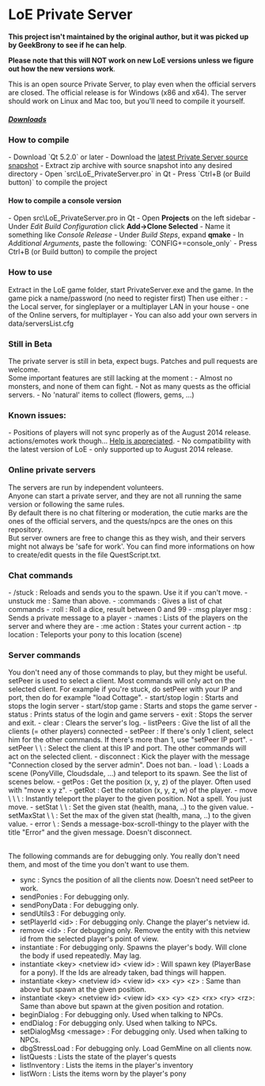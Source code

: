 LoE Private Server
===================================

**This project isn't maintained by the original author, but it was picked up by GeekBrony to see if he can help**.

**Please note that this will NOT work on new LoE versions unless we figure out how the new versions work**.

This is an open source Private Server, to play even when the official servers are closed.
The official release is for Windows (x86 and x64). The server should work on Linux and Mac too, but you'll need to compile it yourself.<br/>
<h5><b><a href="https://github.com/GeekBrony/LoE-PrivateServer/releases">Downloads</a></b></h5>

<h3>How to compile</h3>
- Download `Qt 5.2.0` or later
- Download the <a href="https://github.com/GeekBrony/LoE-PrivateServer/archive/master.zip">latest Private Server source snapshot</a>
- Extract zip archive with source snapshot into any desired directory
- Open `src\LoE_PrivateServer.pro` in Qt
- Press `Ctrl+B (or Build button)` to compile the project

<h4>How to compile a console version</h4>
- Open src\LoE_PrivateServer.pro in Qt
- Open <b>Projects</b> on the left sidebar
- Under <i>Edit Build Configuration</i> click <b>Add->Clone Selected</b>
- Name it something like <i>Console Release</i>
- Under <i>Build Steps</i>, expand <b>qmake</b>
- In <i>Additional Arguments</i>, paste the following: `CONFIG+=console_only`
- Press Ctrl+B (or Build button) to compile the project

<h3>How to use</h3>
Extract in the LoE game folder, start PrivateServer.exe and the game.
In the game pick a name/password (no need to register first)
Then use either :
- the Local server, for singleplayer or a multiplayer LAN in your house
- one of the Online servers, for multiplayer
- You can also add your own servers in data/serversList.cfg

<h3>Still in Beta</h3>
The private server is still in beta, expect bugs. Patches and pull requests are welcome.<br/>
Some important features are still lacking at the moment :
- Almost no monsters, and none of them can fight.
- Not as many quests as the official servers.
- No 'natural' items to collect (flowers, gems, ...)

<h3>Known issues:</h3>
- Positions of players will not sync properly as of the August 2014 release. actions/emotes work though... <a href="https://github.com/GeekBrony/LoE-PrivateServer/blob/master/src/sync.cpp">Help is appreciated</a>.
- No compatibility with the latest version of LoE - only supported up to August 2014 release.

<h3>Online private servers</h3>
The servers are run by independent volunteers. <br/>Anyone can start a private server, and they are not all running the same version or following the same rules. <br/>By default there is no chat filtering or moderation, the cutie marks are the ones of the official servers, and the quests/npcs are the ones on this repository.<br/>But server owners are free to change this as they wish, and their servers might not always be 'safe for work'.
You can find more informations on how to create/edit quests in the file QuestScript.txt.

<h3>Chat commands</h3>
- /stuck : Reloads and sends you to the spawn. Use it if you can't move.
- unstuck me : Same than above.
- :commands : Gives a list of chat commands
- :roll : Roll a dice, result between 0 and 99
- :msg player msg : Sends a private message to a player
- :names : Lists of the players on the server and where they are
- :me action : States your current action
- :tp location : Teleports your pony to this location (scene)

<h3>Server commands</h3>
You don't need any of those commands to play, but they might be useful.
setPeer is used to select a client. Most commands will only act on the selected client.
For example if you're stuck, do setPeer with your IP and port, then do for example "load Cottage".
- start/stop login : Starts and stops the login server
- start/stop game : Starts and stops the game server
- status : Prints status of the login and game servers
- exit : Stops the server and exit.
- clear : Clears the server's log.
- listPeers : Give the list of all the clients (= other players) connected
- setPeer : If there's only 1 client, select him for the other commands. If there's more than 1, use "setPeer IP port".
- setPeer \<IP\> \<port\> : Select the client at this IP and port. The other commands will act on the selected client.
- disconnect : Kick the player with the message "Connection closed by the server admin". Does not ban.
- load \<scene name\> : Loads a scene (PonyVille, Cloudsdale, ...) and teleport to its spawn. See the list of scenes below.
- getPos : Get the position (x, y, z) of the player. Often used with "move x y z".
- getRot : Get the rotation (x, y, z, w) of the player.
- move \<x\> \<y\> \<z\> : Instantly teleport the player to the given position. Not a spell. You just move.
- setStat \<statId\> \<value\> : Set the given stat (health, mana, ..) to the given value.
- setMaxStat \<statId\> \<value\> : Set the max of the given stat (health, mana, ..) to the given value.
- error \<message\> : Sends a message-box-scroll-thingy to the player with the title "Error" and the given message. Doesn't disconnect.

<br/>The following commands are for debugging only. You really don't need them, and most of the time you don't want to use them.
- sync : Syncs the position of all the clients now. Doesn't need setPeer to work.
- sendPonies : For debugging only.
- sendPonyData : For debugging only.
- sendUtils3 : For debugging only.
- setPlayerId \<id\> : For debugging only. Change the player's netview id.
- remove \<id\> : For debugging only. Remove the entity with this netview id from the selected player's point of view.
- instantiate : For debugging only. Spawns the player's body. Will clone the body if used repeatedly. May lag.
- instantiate \<key\> \<netview id\> \<view id\> : Will spawn key (PlayerBase for a pony). If the Ids are already taken, bad things will happen.
- instantiate \<key\> \<netview id\> \<view id\> \<x\> \<y\> \<z\> : Same than above but spawn at the given position.
- instantiate \<key\> \<netview id\> \<view id\> \<x\> \<y\> \<z\> \<rx\> \<ry\> \<rz\>: Same than above but spawn at the given position and rotation.
- beginDialog : For debugging only. Used when talking to NPCs.
- endDialog : For debugging only. Used when talking to NPCs.
- setDialogMsg \<message\> : For debugging only. Used when talking to NPCs.
- dbgStressLoad : For debugging only. Load GemMine on all clients now.
- listQuests : Lists the state of the player's quests
- listInventory : Lists the items in the player's inventory
- listWorn : Lists the items worn by the player's pony
